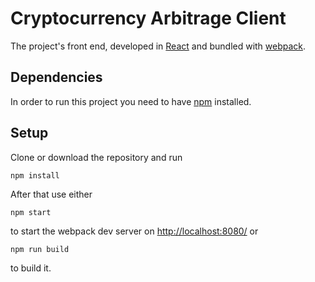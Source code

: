 # Cryptocurrency Arbitrage Client

The project's front end, developed in [React](https://github.com/facebook/react) and bundled with [webpack](https://github.com/webpack/webpack).

## Dependencies

In order to run this project you need to have [npm](https://www.npmjs.com/) installed.

## Setup

Clone or download the repository and run
```
npm install
```
After that use either
```
npm start
```

to start the webpack dev server on [http://localhost:8080/](http://localhost:8080/)
or
```
npm run build
```
	   
to build it.
